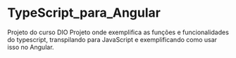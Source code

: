 # TypeScript_para_Angular
Projeto do curso DIO
Projeto onde exemplifica as funções e funcionalidades do typescript, transpilando para JavaScript e exemplificando como usar isso no Angular.
